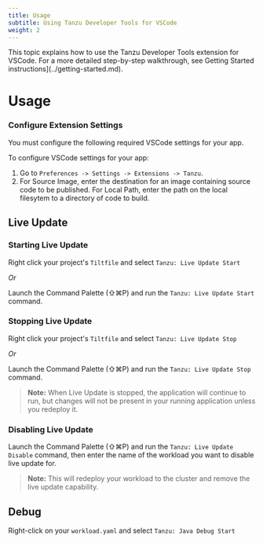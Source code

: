 ```yaml
---
title: Usage
subtitle: Using Tanzu Developer Tools for VSCode
weight: 2
---
```


This topic explains how to use the Tanzu Developer Tools extension for VSCode.
For a more detailed step-by-step walkthrough, see Getting Started instructions](../getting-started.md).

# Usage

### Configure Extension Settings

You must configure the following required VSCode settings for your app.

To configure VSCode settings for your app:

  1. Go to `Preferences -> Settings -> Extensions -> Tanzu`.
  2. For Source Image, enter the destination for an image containing source code to be
  published.
  For Local Path, enter the path on the local filesytem to a directory of code to build.

## Live Update


### Starting Live Update

Right click your project's `Tiltfile` and select `Tanzu: Live Update Start`

_Or_

Launch the Command Palette (⇧⌘P) and run the `Tanzu: Live Update Start` command.

### Stopping Live Update

Right click your project's `Tiltfile` and select `Tanzu: Live Update Stop`

_Or_

Launch the Command Palette (⇧⌘P) and run the `Tanzu: Live Update Stop` command.

> **Note:** When Live Update is stopped, the application will continue to run, but changes will not be present in your running application unless you redeploy it.

### Disabling Live Update

Launch the Command Palette (⇧⌘P) and run the `Tanzu: Live Update Disable` command, then enter the name of the workload you want to disable live update for.

> **Note:** This will redeploy your workload to the cluster and remove the live update capability.


## Debug

Right-click on your `workload.yaml` and select `Tanzu: Java Debug Start`
